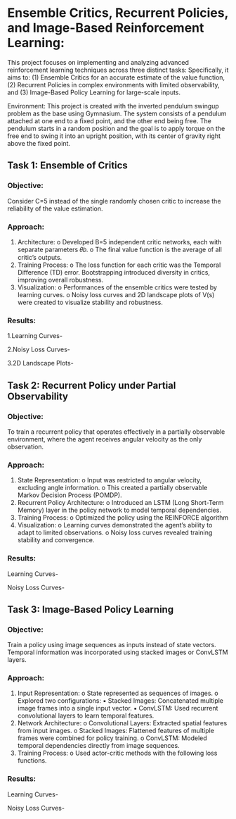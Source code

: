 # Ensemble Critics, Recurrent Policies, and Image-Based Reinforcement Learning: 

This project focuses on implementing and analyzing advanced reinforcement learning 
techniques across three distinct tasks: Specifically, it aims to: (1) Ensemble Critics for an accurate 
estimate of the value function, (2) Recurrent Policies in complex environments with limited 
observability, and (3) Image-Based Policy Learning for large-scale inputs.

Environment: This project is created with the inverted pendulum swingup problem as the base using Gymnasium. The system consists of a pendulum attached at one end to a fixed point, and the other end being free. The pendulum starts in a random position and the goal is to apply torque on the free end to swing it into an upright position, with its center of gravity right above the fixed point.

## Task 1: Ensemble of Critics

### Objective:
Consider C=5 instead of the single randomly chosen critic to increase the reliability of the value 
estimation. 
### Approach:
1. Architecture:
o Developed B=5 independent critic networks, each with separate parameters 𝜃𝑏.
o The final value function is the average of all critic’s outputs.
2. Training Process:
o The loss function for each critic was the Temporal Difference (TD) error. 
 Bootstrapping introduced diversity in critics, improving overall robustness.
3. Visualization:
o Performances of the ensemble critics were tested by learning curves.
o Noisy loss curves and 2D landscape plots of V(s) were created to visualize stability and 
robustness.


### Results:

1.Learning Curves-


2.Noisy Loss Curves-


3.2D Landscape Plots-



## Task 2: Recurrent Policy under Partial Observability


### Objective:
To train a recurrent policy that operates effectively in a partially observable environment, where 
the agent receives angular velocity as the only observation.
### Approach:
1. State Representation:
o Input was restricted to angular velocity, excluding angle information.
o This created a partially observable Markov Decision Process (POMDP).
2. Recurrent Policy Architecture:
o Introduced an LSTM (Long Short-Term Memory) layer in the policy network to model 
temporal dependencies.
3. Training Process:
o Optimized the policy using the REINFORCE algorithm
4. Visualization:
o Learning curves demonstrated the agent’s ability to adapt to limited observations.
o Noisy loss curves revealed training stability and convergence.


### Results:

Learning Curves-

Noisy Loss Curves-



## Task 3: Image-Based Policy Learning



### Objective:
Train a policy using image sequences as inputs instead of state vectors. Temporal information 
was incorporated using stacked images or ConvLSTM layers.
### Approach:
1. Input Representation:
o State represented as sequences of images.
o Explored two configurations: 
▪ Stacked Images: Concatenated multiple image frames into a single input 
vector.
▪ ConvLSTM: Used recurrent convolutional layers to learn temporal features.
2. Network Architecture:
o Convolutional Layers: Extracted spatial features from input images.
o Stacked Images: Flattened features of multiple frames were combined for policy 
training.
o ConvLSTM: Modeled temporal dependencies directly from image sequences.
3. Training Process:
o Used actor-critic methods with the following loss functions.

### Results:

Learning Curves-


Noisy Loss Curves-

